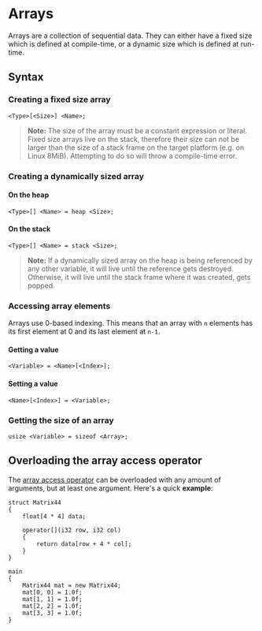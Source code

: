# Arrays

Arrays are a collection of sequential data. They can either have a fixed size which is defined at compile-time, or
a dynamic size which is defined at run-time.

## Syntax

### Creating a fixed size array

```
<Type>[<Size>] <Name>;
```

> **Note:** The size of the array must be a constant expression or literal.
> Fixed size arrays live on the stack, therefore their size can not be larger than the size of a stack frame on the target platform (e.g. on Linux 8MiB). Attempting to do so will throw a compile-time error.

### Creating a dynamically sized array

#### On the heap

```
<Type>[] <Name> = heap <Size>;
```

#### On the stack

```
<Type>[] <Name> = stack <Size>;
```

> **Note:** If a dynamically sized array on the heap is being referenced by any other variable, it will live until the reference gets destroyed. Otherwise, it will live until the stack frame where it was created, gets popped.

### Accessing array elements

Arrays use 0-based indexing. This means that an array with `n` elements has its first element at 0 and its last element at `n-1`.

#### Getting a value

```
<Variable> = <Name>[<Index>];
```

#### Setting a value

```
<Name>[<Index>] = <Variable>;
```

### Getting the size of an array

```
usize <Variable> = sizeof <Array>;
```

## Overloading the array access operator

The [array access operator](operators.md#other) can be overloaded with any amount of arguments, but at least one argument. Here's a quick **example**:

```
struct Matrix44
{
    float[4 * 4] data;

    operator[](i32 row, i32 col)
    {
        return data[row + 4 * col];
    }
}

main
{
    Matrix44 mat = new Matrix44;
    mat[0, 0] = 1.0f;
    mat[1, 1] = 1.0f;
    mat[2, 2] = 1.0f;
    mat[3, 3] = 1.0f;
}
```
